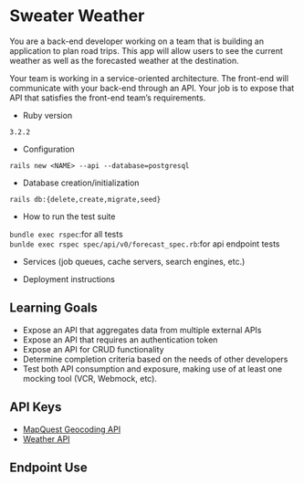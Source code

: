 # Sweater Weather

You are a back-end developer working on a team that is building an application to plan road trips. This app will allow users to see the current weather as well as the forecasted weather at the destination.

Your team is working in a service-oriented architecture. The front-end will communicate with your back-end through an API. Your job is to expose that API that satisfies the front-end team’s requirements.

* Ruby version 

`3.2.2`

* Configuration

`rails new <NAME> --api --database=postgresql`

* Database creation/initialization

`rails db:{delete,create,migrate,seed}`

* How to run the test suite

`bundle exec rspec`:for all tests<br>
`bunlde exec rspec spec/api/v0/forecast_spec.rb`:for api endpoint tests

* Services (job queues, cache servers, search engines, etc.)

* Deployment instructions

## Learning Goals
- Expose an API that aggregates data from multiple external APIs
- Expose an API that requires an authentication token
- Expose an API for CRUD functionality
- Determine completion criteria based on the needs of other developers
- Test both API consumption and exposure, making use of at least one mocking tool (VCR, Webmock, etc).

## API Keys
- [MapQuest Geocoding API](https://developer.mapquest.com/documentation/geocoding-api/overview/)
- [Weather API](https://www.weatherapi.com/)

## Endpoint Use
